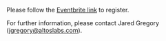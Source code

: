 
Please follow the [Eventbrite link](https://www.eventbrite.com/e/qbi-altos-labs-macromolecular-conformational-ensembles-workshop-tickets-907296908477?utm-campaign=social&utm-content=attendeeshare&utm-medium=discovery&utm-term=listing&utm-source=cp&aff=ebdsshcopyurl) to register. 

For further information, please contact Jared Gregory (jgregory@altoslabs.com). 
